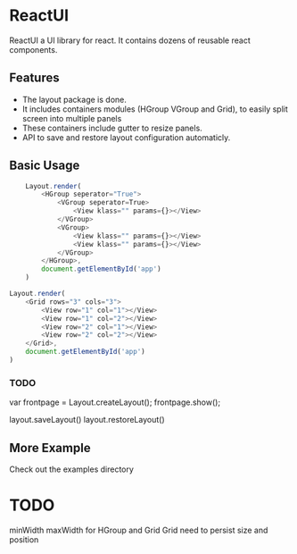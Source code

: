 # ReactUI

ReactUI a UI library for react. It contains dozens of reusable react components.


## Features
- The layout package is done.
- It includes containers modules (HGroup VGroup and Grid), to easily split screen into multiple panels
- These containers include gutter to resize panels.
- API to save and restore layout configuration automaticly.


## Basic Usage

```js
    Layout.render(
        <HGroup seperator="True">
            <VGroup seperator=True>
                <View klass="" params={}></View>
            </VGroup>
            <VGroup>
                <View klass="" params={}></View>
                <View klass="" params={}></View>
            </VGroup>
        </HGroup>,
        document.getElementById('app')
    )
```

```js
Layout.render(
    <Grid rows="3" cols="3">
        <View row="1" col="1"></View>
        <View row="1" col="2"></View>
        <View row="2" col="1"></View>
        <View row="2" col="2"></View>
    </Grid>,
    document.getElementById('app')
)
```

### TODO ###

var frontpage = Layout.createLayout();
frontpage.show();

layout.saveLayout()
layout.restoreLayout()


<Area>
    <View></View>
    <View></View>
    <View></View>
    <View></View>
    <View></View>
</Area>

<Tabs>
    <View title="" closable="True">
        <HGroup>
        </HGroup>
    </View>
    <View></View>
</Tabs>

## More Example
Check out the examples directory

# TODO
minWidth maxWidth for HGroup and Grid
Grid need to persist size and position
